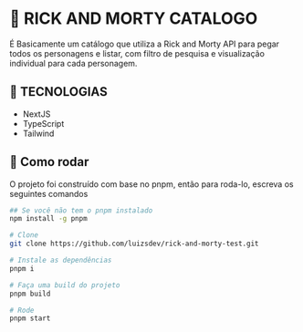 # 🌌 RICK AND MORTY CATALOGO
É Basicamente um catálogo que utiliza a Rick and Morty API para pegar todos os personagens e listar, com filtro de pesquisa e visualização individual para cada personagem.

## 🚀 TECNOLOGIAS 

- NextJS
- TypeScript
- Tailwind

## 🏁 Como rodar

O projeto foi construído com base no pnpm, então para roda-lo, escreva os seguintes comandos

```bash
## Se você não tem o pnpm instalado 
npm install -g pnpm

# Clone
git clone https://github.com/luizsdev/rick-and-morty-test.git

# Instale as dependências
pnpm i

# Faça uma build do projeto
pnpm build

# Rode
pnpm start
```




